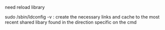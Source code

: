 need reload library

sudo /sbin/ldconfig -v  : create the necessary links and cache to the most recent shared libary found in the direction specific on the cmd
